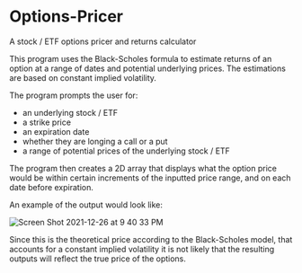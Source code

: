 # Options-Pricer
A stock / ETF options pricer and returns calculator  

This program uses the Black-Scholes formula to estimate
returns of an option at a range of dates and potential underlying prices.
The estimations are based on constant implied volatility.

The program prompts the user for:
- an underlying stock / ETF 
- a strike price 
- an expiration date 
- whether they are longing a call or a put 
- a range of potential prices of the underlying stock / ETF  

The program then creates a 2D array that displays what the option price would be
within certain increments of the inputted price range, and on each date before expiration. 

An example of the output would look like:

![Screen Shot 2021-12-26 at 9 40 33 PM](https://user-images.githubusercontent.com/93891008/147428918-06f437bf-8725-43e3-94a2-c7300fecee0c.png)

Since this is the theoretical price according to the Black-Scholes model, that accounts for a constant implied volatility it is
not likely that the resulting outputs will reflect the true price of the options. 

